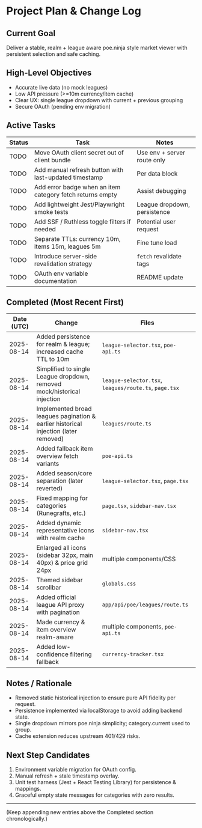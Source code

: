 # Project Plan & Change Log

## Current Goal
Deliver a stable, realm + league aware poe.ninja style market viewer with persistent selection and safe caching.

## High-Level Objectives
- Accurate live data (no mock leagues)
- Low API pressure (>=10m currency/item cache)
- Clear UX: single league dropdown with current + previous grouping
- Secure OAuth (pending env migration)

## Active Tasks
| Status | Task | Notes |
|--------|------|-------|
| TODO | Move OAuth client secret out of client bundle | Use env + server route only |
| TODO | Add manual refresh button with last-updated timestamp | Per data block |
| TODO | Add error badge when an item category fetch returns empty | Assist debugging |
| TODO | Add lightweight Jest/Playwright smoke tests | League dropdown, persistence |
| TODO | Add SSF / Ruthless toggle filters if needed | Potential user request |
| TODO | Separate TTLs: currency 10m, items 15m, leagues 5m | Fine tune load |
| TODO | Introduce server-side revalidation strategy | `fetch` revalidate tags |
| TODO | OAuth env variable documentation | README update |

## Completed (Most Recent First)
| Date (UTC) | Change | Files |
|-----------|--------|-------|
| 2025-08-14 | Added persistence for realm & league; increased cache TTL to 10m | `league-selector.tsx`, `poe-api.ts` |
| 2025-08-14 | Simplified to single League dropdown, removed mock/historical injection | `league-selector.tsx`, `leagues/route.ts`, `page.tsx` |
| 2025-08-14 | Implemented broad leagues pagination & earlier historical injection (later removed) | `leagues/route.ts` |
| 2025-08-14 | Added fallback item overview fetch variants | `poe-api.ts` |
| 2025-08-14 | Added season/core separation (later reverted) | `league-selector.tsx`, `page.tsx` |
| 2025-08-14 | Fixed mapping for categories (Runegrafts, etc.) | `page.tsx`, `sidebar-nav.tsx` |
| 2025-08-14 | Added dynamic representative icons with realm cache | `sidebar-nav.tsx` |
| 2025-08-14 | Enlarged all icons (sidebar 32px, main 40px) & price grid 24px | multiple components/CSS |
| 2025-08-14 | Themed sidebar scrollbar | `globals.css` |
| 2025-08-14 | Added official league API proxy with pagination | `app/api/poe/leagues/route.ts` |
| 2025-08-14 | Made currency & item overview realm-aware | multiple components, `poe-api.ts` |
| 2025-08-14 | Added low-confidence filtering fallback | `currency-tracker.tsx` |

## Notes / Rationale
- Removed static historical injection to ensure pure API fidelity per request.
- Persistence implemented via localStorage to avoid adding backend state.
- Single dropdown mirrors poe.ninja simplicity; category.current used to group.
- Cache extension reduces upstream 401/429 risks.

## Next Step Candidates
1. Environment variable migration for OAuth config.
2. Manual refresh + stale timestamp overlay.
3. Unit test harness (Jest + React Testing Library) for persistence & mappings.
4. Graceful empty state messages for categories with zero results.

---
(Keep appending new entries above the Completed section chronologically.)
